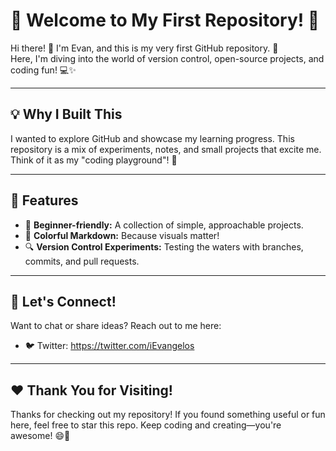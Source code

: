 # 🚀 Welcome to My First Repository! 🎉

Hi there! 👋 I'm Evan, and this is my very first GitHub repository. 🥳  
Here, I'm diving into the world of version control, open-source projects, and coding fun! 💻✨  

---

## 💡 Why I Built This
I wanted to explore GitHub and showcase my learning progress. This repository is a mix of experiments, notes, and small projects that excite me. Think of it as my "coding playground"! 🎢

---

## 🌟 Features
- 🚀 **Beginner-friendly:** A collection of simple, approachable projects.
- 🌈 **Colorful Markdown:** Because visuals matter!
- 🔍 **Version Control Experiments:** Testing the waters with branches, commits, and pull requests.

---

## 💬 Let's Connect!
Want to chat or share ideas? Reach out to me here:  
- 🐦 Twitter: https://twitter.com/iEvangelos  

---

## ❤️ Thank You for Visiting!
Thanks for checking out my repository! If you found something useful or fun here, feel free to star this repo. Keep coding and creating—you're awesome! 😄🚀
